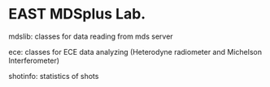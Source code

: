 # EAST MDSplus Lab.

mdslib: classes for data reading from mds server

ece: classes for ECE data analyzing (Heterodyne radiometer and Michelson Interferometer)

shotinfo: statistics of shots
